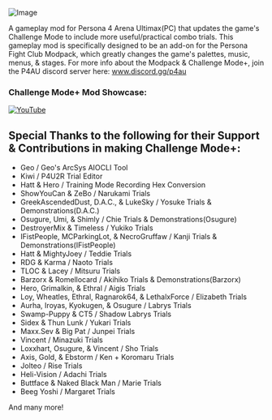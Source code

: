 ![Image](https://repository-images.githubusercontent.com/783012468/28f89727-d31d-4f26-9c27-1390bde6c000)

A gameplay mod for Persona 4 Arena Ultimax(PC) that updates the game's Challenge Mode to include more useful/practical combo trials.
This gameplay mod is specifically designed to be an add-on for the Persona Fight Club Modpack, which greatly changes the game's palettes, music, menus, & stages. For more info about the Modpack & Challenge Mode+, join the P4AU discord server here: www.discord.gg/p4au


### Challenge Mode+ Mod Showcase:
[![YouTube](http://i.ytimg.com/vi/dKi89on7d48/hqdefault.jpg)](https://www.youtube.com/watch?v=dKi89on7d48)

## Special Thanks to the following for their Support & Contributions in making Challenge Mode+:

- Geo / Geo's ArcSys AIOCLI Tool
- Kiwi / P4U2R Trial Editor
- Hatt & Hero / Training Mode Recording Hex Conversion
- ShowYouCan & ZeBo / Narukami Trials
- GreekAscendedDust, D.A.C., & LukeSky / Yosuke Trials & Demonstrations(D.A.C.)
- Osugure, Umi, & Shimly / Chie Trials & Demonstrations(Osugure)
- DestroyerMix & Timeless / Yukiko Trials
- IFistPeople, MCParkingLot, & NecroGruffaw / Kanji Trials & Demonstrations(IFistPeople)
- Hatt & MightyJoey / Teddie Trials
- RDG & Karma / Naoto Trials
- TLOC & Lacey / Mitsuru Trials
- Barzorx & Romellocard / Akihiko Trials & Demonstrations(Barzorx)
- Hero, Grimalkin, & Ethral / Aigis Trials
- Loy, Wheatles, Ethral, Ragnarok64, & LethalxForce / Elizabeth Trials
- Aurha, Iroyas, Kyokugen, & Osugure / Labrys Trials
- Swamp-Puppy & CT5 / Shadow Labrys Trials
- Sidex & Thun Lunk / Yukari Trials
- Maxx.Sev & Big Pat / Junpei Trials
- Vincent / Minazuki Trials
- Loxxhart, Osugure, & Vincent / Sho Trials
- Axis, Gold, & Ebstorm / Ken + Koromaru Trials
- Jolteo / Rise Trials
- Heli-Vision / Adachi Trials
- Buttface & Naked Black Man / Marie Trials
- Beeg Yoshi /  Margaret Trials

And many more!
